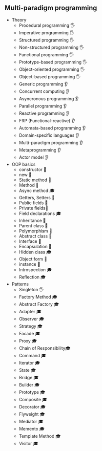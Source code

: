## Multi-paradigm programming

- Theory
  - Procedural programming  🖐️ 
  - Imperative programming 🖐️ 
  - Structured programming 🖐️ 
  - Non-structured programming 🖐️ 
  - Functional programming 🖐️ 
  - Prototype-based programming 🖐️ 
  - Object-oriented programming 🖐️ 
  - Object-based programming 🖐️ 
  - Generic programming 👂
  - Concurrent computing 👂
  - Asyncronous programming 👂
  - Parallel programming 👂
  - Reactive programming 👂
  - FRP (Functional-reactive) 👂
  - Automata-based programming 👂
  - Domain-specific languages 👂
  - Multi-paradigm programming 👂
  - Metaprogramming 👂
  - Actor model 👂
- OOP basics
  - constructor 🙋
  - new 🙋
  - Static method 🙋
  - Method 🙋
  - Async method 🎓
  - Getters, Setters 🙋
  - Public fields 🙋
  - Private fields🙋
  - Field declarations 🎓
  - Inheritance 🙋
  - Parent class 🙋
  - Polymorphism 🙋
  - Abstract class 🙋
  - Interface 🙋
  - Encapsulation 🙋
  - Hidden class 🎓
  - Object form 🙋
  - instance 🙋
  - Introspection 🎓
  - Reflection 🎓
- Patterns
  - Singleton 🖐️
  - Factory Method 🎓
  - Abstract Factory 🎓
  - Adapter 🎓
  - Observer 🎓
  - Strategy 🎓
  - Facade 🎓
  - Proxy 🎓
  - Chain of Responsibility🎓
  - Command 🎓
  - Iterator 🎓
  - State 🎓
  - Bridge 🎓
  - Builder 🎓
  - Prototype 🎓
  - Composite 🎓
  - Decorator 🎓
  - Flyweight 🎓
  - Mediator 🎓
  - Memento 🎓
  - Template Method 🎓
  - Visitor 🎓
